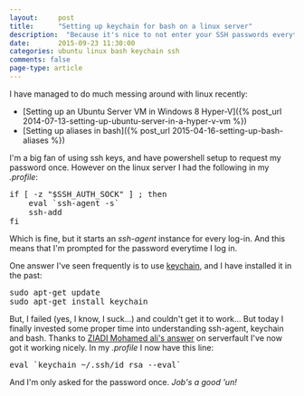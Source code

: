 ```yaml
---
layout: 	post
title:  	"Setting up keychain for bash on a linux server"
description:  "Because it's nice to not enter your SSH passwords everytime you log on."
date:   	2015-09-23 11:30:00
categories: ubuntu linux bash keychain ssh
comments: false
page-type: article
---
```

I have managed to do much messing around with linux recently:

* [Setting up an Ubuntu Server VM in Windows 8 Hyper-V]({% post_url 2014-07-13-setting-up-ubuntu-server-in-a-hyper-v-vm %})
* [Setting up aliases in bash]({% post_url 2015-04-16-setting-up-bash-aliases %})

I'm a big fan of using ssh keys, and have powershell setup to request my password once. However on the linux server I had the following in my *.profile*:

<pre class="terminal">
if [ -z "$SSH_AUTH_SOCK" ] ; then
    eval `ssh-agent -s`
    ssh-add
fi
</pre>

Which is fine, but it starts an *ssh-agent* instance for every log-in. And this means that I'm prompted for the password everytime I log in.

One answer I've seen frequently is to use [keychain](http://www.funtoo.org/Keychain), and I have installed it in the past:

<pre class="terminal">
sudo apt-get update
sudo apt-get install keychain
</pre>

But, I failed (yes, I know, I suck...) and couldn't get it to work... But today I finally invested some proper time into understanding ssh-agent, keychain and bash. Thanks to [ZIADI Mohamed ali's answer](http://serverfault.com/a/698692) on serverfault I've now got it working nicely. In my *.profile* I now have this line:

<pre class="terminal">
eval `keychain ~/.ssh/id_rsa --eval`
</pre>

And I'm only asked for the password once. *Job's a good 'un!*
